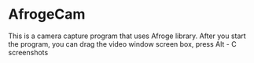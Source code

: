 # AfrogeCam
This is a camera capture program that uses Afroge library.
After you start the program, you can drag the video window screen box, press Alt - C screenshots
